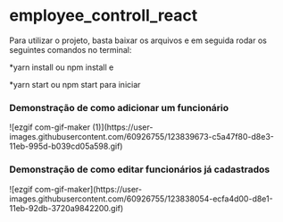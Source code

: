 # employee_controll_react

Para utilizar o projeto, basta baixar os arquivos e em seguida rodar os seguintes comandos no terminal:
<p>*yarn install ou npm install e</p>
<p>*yarn start ou npm start para iniciar</p>


<h3>Demonstração de como adicionar um funcionário</h3>
![ezgif com-gif-maker (1)](https://user-images.githubusercontent.com/60926755/123839673-c5a47f80-d8e3-11eb-995d-b039cd05a598.gif)

<h3>Demonstração de como editar funcionários já cadastrados</h3>
![ezgif com-gif-maker](https://user-images.githubusercontent.com/60926755/123838054-ecfa4d00-d8e1-11eb-92db-3720a9842200.gif)
